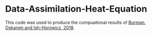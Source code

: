 # Data-Assimilation-Heat-Equation

This code was used to produce the compuational results of [Burman, Oskanen and Ish-Horowicz, 2018](https://www.esaim-m2an.org/articles/m2an/pdf/forth/m2an170149.pdf).
